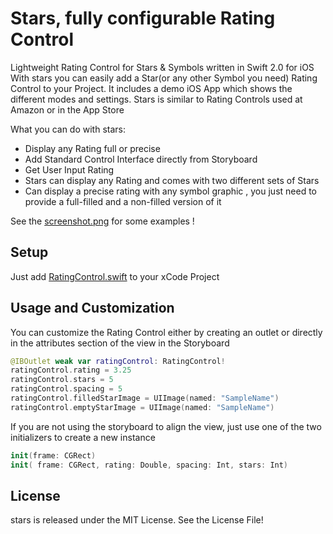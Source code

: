 # Stars, fully configurable Rating Control 
Lightweight Rating Control for Stars &amp; Symbols written in Swift 2.0 for iOS
With stars you can easily add a Star(or any other Symbol you need) Rating Control to your Project.
It includes a demo iOS App which shows the different modes and settings.
Stars is similar to Rating Controls used at Amazon or in the App Store

What you can do with stars:

* Display any Rating full or precise 
* Add Standard Control Interface directly from Storyboard
* Get User Input Rating
* Stars can display any Rating and comes with two different sets of Stars
* Can display a precise rating with any symbol graphic , you just need to provide a full-filled and a non-filled version of it 

See the [screenshot.png](https://github.com/danielhonies/stars/blob/master/screenshot.png) for some examples !
## Setup

Just add [RatingControl.swift](https://github.com/danielhonies/stars/blob/master/RatingSystem/RatingControl.swift) to your xCode Project

## Usage and Customization

You can customize the Rating Control either by creating an outlet or directly in the attributes section of the view in the Storyboard

```Swift
@IBOutlet weak var ratingControl: RatingControl!
ratingControl.rating = 3.25
ratingControl.stars = 5
ratingControl.spacing = 5
ratingControl.filledStarImage = UIImage(named: "SampleName")
ratingControl.emptyStarImage = UIImage(named: "SampleName")
```
If you are not using the storyboard to align the view, just use one of the two initializers to create a new instance

```Swift
init(frame: CGRect)
init( frame: CGRect, rating: Double, spacing: Int, stars: Int)
```
## License
stars is released under the MIT License. See the License File!



